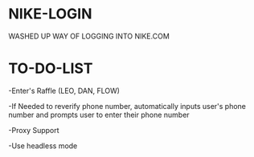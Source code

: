 # NIKE-LOGIN
WASHED UP WAY OF LOGGING INTO NIKE.COM






# TO-DO-LIST
-Enter's Raffle (LEO, DAN, FLOW)


-If Needed to reverify phone number, automatically inputs user's phone number and prompts user to enter their phone number



-Proxy Support



-Use headless mode


